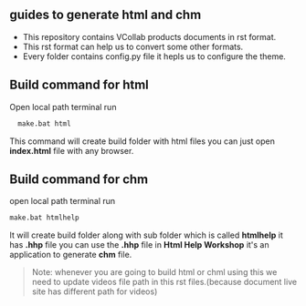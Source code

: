 ## guides to generate html and chm

- This repository contains VCollab products documents in rst format.  
- This rst format can help us to convert some other formats.
- Every folder contains config.py file it hepls us to configure the theme.
  
## Build command for html 
 Open local path terminal run 
     
     
```sh
  make.bat html
```


  This command will create build folder with html files you can just open **index.html** file with any browser.
## Build command for chm 
open local path terminal run


```sh
make.bat htmlhelp
```


 It will create build folder along with sub folder which is called **htmlhelp** it has **.hhp** file 
 you can use the **.hhp** file in **Html Help Workshop** it's an application to generate **chm** file.  
> Note: whenever you are going to build html or chml using this we need to update videos file path in this rst files.(because document live site has different path for videos)

